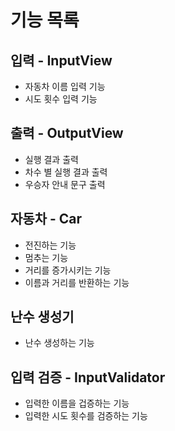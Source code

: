 # 기능 목록

## 입력 - InputView
- 자동차 이름 입력 기능
- 시도 횟수 입력 기능
## 출력 - OutputView
- 실행 결과 출력
- 차수 별 실행 결과 출력
- 우승자 안내 문구 출력
## 자동차 - Car
- 전진하는 기능
- 멈추는 기능
- 거리를 증가시키는 기능
- 이름과 거리를 반환하는 기능
## 난수 생성기
- 난수 생성하는 기능
## 입력 검증 - InputValidator
- 입력한 이름을 겁증하는 기능
- 입력한 시도 횟수를 검증하는 기능